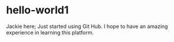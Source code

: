 # hello-world1

Jackie here;
Just started using Git Hub. I hope to have an amazing experience in learning this platform.
